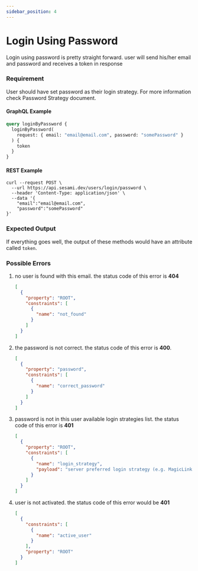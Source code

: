 ```yaml
---
sidebar_position: 4
---
```


# Login Using Password

Login using password is pretty straight forward. user will send his/her email and password and receives a token in response

### Requirement

User should have set password as their login strategy. For more information check Password Strategy document.

#### GraphQL Example

```graphql
query loginByPassword {
  loginByPassword(
    request: { email: "email@email.com", password: "somePassword" }
  ) {
    token
  }
}
```

#### REST Example

```curl
curl --request POST \
  --url https://api.sesami.dev/users/login/password \
  --header 'Content-Type: application/json' \
  --data '{
	"email":"email@email.com",
	"password":"somePassword"
}'
```

### Expected Output

If everything goes well, the output of these methods would have an attribute called `token`.

### Possible Errors

1. no user is found with this email. the status code of this error is **404**
   ```json
   [
     {
       "property": "ROOT",
       "constraints": [
         {
           "name": "not_found"
         }
       ]
     }
   ]
   ```
2. the password is not correct. the status code of this error is **400**.
   ```json
   [
     {
       "property": "password",
       "constraints": [
         {
           "name": "correct_password"
         }
       ]
     }
   ]
   ```
3. password is not in this user available login strategies list. the status code of this error is **401**
   ```json
   [
     {
       "property": "ROOT",
       "constraints": [
         {
           "name": "login_strategy",
           "payload": "server preferred login strategy (e.g. MagicLink, Google)"
         }
       ]
     }
   ]
   ```
4. user is not activated. the status code of this error would be **401**
   ```json
   [
     {
       "constraints": [
         {
           "name": "active_user"
         }
       ],
       "property": "ROOT"
     }
   ]
   ```
